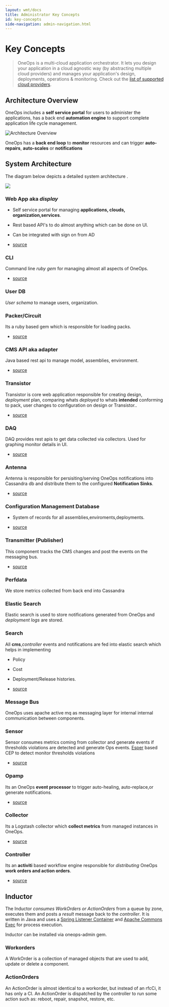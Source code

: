 ```yaml
---
layout: wmt/docs
title: Administrator Key Concepts
id: key-concepts
side-navigation: admin-navigation.html
---
```


# Key Concepts

>OneOps is a multi-cloud application orchestrator. It lets you design your application in a cloud agnostic way (by
>abstracting multiple cloud providers) and manages your application's design, deployments, operations &
>monitoring.  Check out the [list of supported cloud providers](/general/integrations.html#clouds).


## Architecture Overview

OneOps includes a **self service portal** for users to administer the applications, has a back end **automation
engine** to support complete application life cycle management.

![Architecture Overview](/assets/docs/local/images/architecture-overview-user.png)

OneOps has a **back end loop** to **monitor** resources and can trigger **auto-repairs**, **auto-scales** or
**notifications**

## System Architecture

The diagram below depicts a detailed system architecture .

<img src="/assets/docs/local/images/architecture-diagram.png" class="img-responsive" />



### Web App aka *display*

* Self service portal for managing **applications, clouds, organization,services**.
* Rest based API's to do almost anything which can be done on UI.
* Can be integrated with sign on from AD

* [source](https://github.com/oneops/display)

### CLI

Command line *ruby gem* for managing almost all aspects of OneOps.

* [source](https://github.com/oneops/cli)

### User DB

*User schema* to manage users, organization.

### Packer/Circuit

Its a ruby based gem which is responsible for loading packs.

*  [source](https://github.com/oneops/oneops-admin)

### CMS API aka adapter

Java based rest api to manage model, assemblies, environment.

*  [source](https://github.com/oneops/adapter)

### Transistor

Transistor is core web application responsible for creating design, *deployment* plan, comparing whats *deployed* to
whats **intended** conforming to pack, user changes to configuration on design or Transistor..

*  [source](https://github.com/oneops/transistor)

### DAQ

DAQ provides rest apis to get data collected via collectors. Used for graphing monitor details in UI.

*  [source](https://github.com/oneops/daq)

### Antenna

Antenna is responsible for persisiting/serving OneOps notifications into Cassandra db and distribute them to the
configured **Notification Sinks**.

*  [source](https://github.com/oneops/antenna)

### Configuration Management Database

* System of records for all assemblies,enviroments,deployments.

*  [source](https://github.com/oneops/db-schema)

### Transmitter (Publisher)

This component tracks the CMS changes and post the events on the messaging bus.

* [source](https://github.com/oneops/transmitter)

### Perfdata

We store metrics collected from back end into Cassandra

### Elastic Search

Elastic search is used to store notifications generated from OneOps and *deployment logs* are stored.

### Search

All **cms**,*controller* events and notifications are fed
into elastic search which helps in implementing

* Policy
* Cost
* Deployment/Release histories.

*  [source](https://github.com/oneops/search)

### Message Bus

OneOps uses apache active mq as messaging layer for internal  internal communication between components.

### Sensor

Sensor consumes metrics coming from collector and generate events if thresholds violations are detected and
generate Ops events.  [Esper](http://www.espertech.com/) based CEP to detect monitor thresholds violations

*  [source](https://github.com/oneops/sensor)

### Opamp

Its an OneOps **event processor** to trigger auto-healing, auto-replace,or generate notifications.

*  [source](https://github.com/oneops/opamp)

### Collector

Its a Logstash collector which **collect metrics** from managed instances in OneOps.

*  [source](https://github.com/oneops/daq)

### Controller

Its an **activiti** based workflow engine responsible for *distributing* OneOps **work orders and action orders**.

*  [source](https://github.com/oneops/controller)

## Inductor

The Inductor *consumes WorkOrders or ActionOrders* from a queue by zone, executes them and posts a *result*
message back to the *controller*.  It is written in Java and uses a <a
href="http://docs.spring.io/spring-framework/docs/3.0.5.RELEASE/api/org/springframework/jms/listener/DefaultMessageListenerContainer.html"
target="_blank">Spring Listener Container</a> and <a href="https://commons.apache.org/proper/commons-exec/"
target="_blank">Apache Commons Exec</a> for process execution.

Inductor can be installed via oneops-admin gem.

### Workorders

A WorkOrder is a collection of managed objects that are used to add, update or delete a component.

### ActionOrders

An ActionOrder is almost identical to a workorder, but instead of an rfcCi, it has only a CI. An ActionOrder is
dispatched by the controller to run some action such as: reboot, repair, snapshot, restore, etc.
